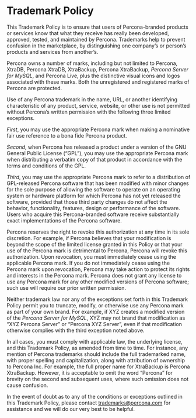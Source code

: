 # Trademark Policy

This Trademark Policy is to ensure that users of Percona-branded products or services know that what they receive has really been developed, approved, tested, and maintained by Percona. Trademarks help to prevent confusion in the marketplace, by distinguishing one company’s or person’s products and services from another’s.

Percona owns a number of marks, including but not limited to Percona, XtraDB, Percona XtraDB, XtraBackup, Percona XtraBackup, *Percona Server for MySQL*, and Percona Live, plus the distinctive visual icons and logos associated with these marks. Both the unregistered and registered marks of Percona are protected.

Use of any Percona trademark in the name, URL, or another identifying characteristic of any product, service, website, or other use is not permitted without Percona’s written permission with the following three limited exceptions.

*First*, you may use the appropriate Percona mark when making a nominative fair use reference to a bona fide Percona product.

*Second*, when Percona has released a product under a version of the GNU General Public License (“GPL”), you may use the appropriate Percona mark when distributing a verbatim copy of that product in accordance with the terms and conditions of the GPL.

*Third*, you may use the appropriate Percona mark to refer to a distribution of GPL-released  Percona software that has been modified with minor changes for the sole purpose of allowing the software to operate on an operating system or hardware platform for which Percona has not yet released the software, provided that those third party changes do not affect the behavior, functionality, features, design or performance of the software. Users who acquire this Percona-branded software receive substantially exact implementations of the Percona software.

Percona reserves the right to revoke this authorization at any time in its sole discretion.  For example, if Percona believes that your modification is beyond the scope of the limited license granted in this Policy or that your use of the Percona mark is detrimental to Percona, Percona will revoke this authorization.  Upon revocation, you must immediately cease using the applicable Percona mark.  If you do not immediately cease using the Percona mark upon revocation, Percona may take action to protect its rights and interests in the Percona mark.  Percona does not grant any license to use any Percona mark for any other modified versions of Percona software; such use will require our prior written permission.

Neither trademark law nor any of the exceptions set forth in this Trademark Policy permit you to truncate, modify, or otherwise use any Percona mark as part of your own brand.  For example, if XYZ creates a modified version of the *Percona Server for MySQL*, XYZ may not brand that modification as “XYZ Percona Server” or “Percona XYZ Server”, even if that modification otherwise complies with the third exception noted above.

In all cases, you must comply with applicable law, the underlying license, and this Trademark Policy, as amended from time to time.  For instance, any mention of Percona trademarks should include the full trademarked name, with proper spelling and capitalization, along with attribution of ownership to Percona Inc.  For example, the full proper name for XtraBackup is Percona XtraBackup. However, it is acceptable to omit the word “Percona” for brevity on the second and subsequent uses, where such omission does not cause confusion.

In the event of doubt as to any of the conditions or exceptions outlined in this Trademark Policy, please contact [trademarks@percona.com](mailto:trademarks@percona.com) for assistance and we will do our very best to be helpful.
